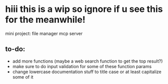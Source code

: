 # hiii this is a wip so ignore if u see this for the meanwhile! 

mini project: file manager mcp server

## to-do:
* add more functions (maybe a web search function to get the top result?)
* make sure to do input validation for some of these function params
* change lowercase documentation stuff to title case or at least capitalize some of it
